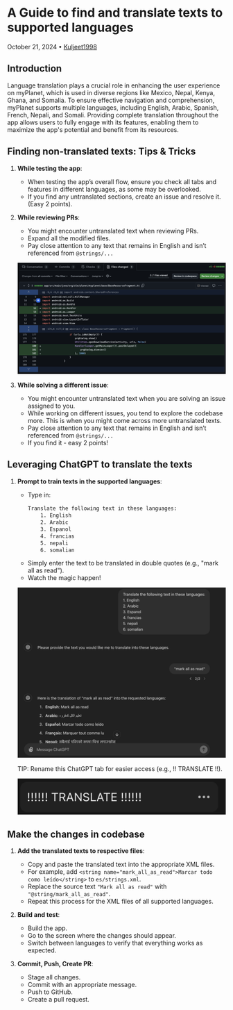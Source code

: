 # A Guide to find and translate texts to supported languages

October 21, 2024 • [Kuljeet1998](https://github.com/Kuljeet1998/)

## Introduction

Language translation plays a crucial role in enhancing the user experience on myPlanet, which is used in diverse regions like Mexico, Nepal, Kenya, Ghana, and Somalia. To ensure effective navigation and comprehension, myPlanet supports multiple languages, including English, Arabic, Spanish, French, Nepali, and Somali. Providing complete translation throughout the app allows users to fully engage with its features, enabling them to maximize the app's potential and benefit from its resources.


## Finding non-translated texts: Tips & Tricks

1.  **While testing the app**:
    
    -   When testing the app’s overall flow, ensure you check all tabs and features in different languages, as some may be overlooked.
    -   If you find any untranslated sections, create an issue and resolve it. (Easy 2 points).

2.  **While reviewing PRs**:
    
    - You might encounter untranslated text when reviewing PRs.
    - Expand all the modified files.
    - Pay close attention to any text that remains in English and isn’t referenced from `@strings/...`

    ![Files changed](images/20241021-review-pr.png)

3.  **While solving a different issue**:
    
    - You might encounter untranslated text when you are solving an issue assigned to you.
    - While working on different issues, you tend to explore the codebase more. This is when you might come across more untranslated texts.
    - Pay close attention to any text that remains in English and isn’t referenced from `@strings/...`
    - If you find it - easy 2 points!


## Leveraging ChatGPT to translate the texts

1.  **Prompt to train texts in the supported languages**:
    
    - Type in:
        ``` 
        Translate the following text in these languages:
            1. English
            2. Arabic
            3. Espanol
            4. francias
            5. nepali
            6. somalian 
        ```
    - Simply enter the text to be translated in double quotes (e.g., "mark all as read").
    - Watch the magic happen!

    ![ChatGPT snapshot](images/20241021-translate-text-chatgpt-snapshot.png)

    TIP:
    Rename this ChatGPT tab for easier access (e.g., !! TRANSLATE !!).

    ![ChatGPT tab](images/20241021-translate-tab-chatgpt.png)



## Make the changes in codebase
	
1. **Add the translated texts to respective files**:
	- Copy and paste the translated text into the appropriate XML files.
	- For example, add `<string name="mark_all_as_read">Marcar todo como leído</string>` to `es/strings.xml`.
    - Replace the source text `"Mark all as read"` with `"@string/mark_all_as_read"`.
    - Repeat this process for the XML files of all supported languages.

2. **Build and test**:
	- Build the app.
    - Go to the screen where the changes should appear.
    - Switch between languages to verify that everything works as expected.

3. **Commit, Push, Create PR**:
	- Stage all changes.
    - Commit with an appropriate message.
    - Push to GitHub.
	- Create a pull request.
